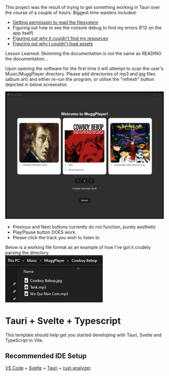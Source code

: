 This project was the result of trying to get something working in Tauri over the course of a couple of hours. Biggest time wasters included:
- [Getting permission to read the filesystem](https://tauri.app/v1/api/js/fs/#readdir)
- Figuring out how to see the console debug to find my errors (F12 on the app itself)
- [Figuring out why it couldn't find my resources](https://tauri.app/v1/api/js/tauri/#convertfilesrc)
- [Figuring out why I couldn't load assets](https://tauri.app/v1/api/config/#platform-specific-configuration)

Lesson Learned: Skimming the documentation is not the same as READING the documentation...

Upon opening the software for the first time it will attempt to scan the user's Music/MuggPlayer directory. Please add directories of mp3 and jpg files (album art) and either re-run the program, or utilise the "refresh" button depicted in below screenshot.

![Screenshot of application window](https://raw.githubusercontent.com/Tristan-Muggridge/tauri-musicplayer/main/readme/cover.png)

- Previous and Next buttons currently do not function, purely aesthetic
- Play/Pause button DOES work.
- Please click the track you wish to listen to

Below is a working file format as an example of how I've got it crudely parsing the directory. <br />
![Screenshot of recommended file structure example](https://raw.githubusercontent.com/Tristan-Muggridge/tauri-musicplayer/main/readme/FileExplorerExample.png)

# Tauri + Svelte + Typescript

This template should help get you started developing with Tauri, Svelte and TypeScript in Vite.

## Recommended IDE Setup

[VS Code](https://code.visualstudio.com/) + [Svelte](https://marketplace.visualstudio.com/items?itemName=svelte.svelte-vscode) + [Tauri](https://marketplace.visualstudio.com/items?itemName=tauri-apps.tauri-vscode) + [rust-analyzer](https://marketplace.visualstudio.com/items?itemName=rust-lang.rust-analyzer).
